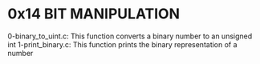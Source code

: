 # 0x14 BIT MANIPULATION
0-binary_to_uint.c: This function converts a binary number to an unsigned int
1-print_binary.c: This function prints the binary representation of a number

